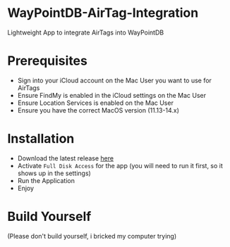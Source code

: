 # WayPointDB-AirTag-Integration
Lightweight App to integrate AirTags into WayPointDB

# Prerequisites
- Sign into your iCloud account on the Mac User you want to use for AirTags
- Ensure FindMy is enabled in the iCloud settings on the Mac User
- Ensure Location Services is enabled on the Mac User
- Ensure you have the correct MacOS version (11.13-14.x)

# Installation

- Download the latest release [here](https://github.com/yniverz/WayPointDB-AirTag-Integration/releases/tag/1.0.0)
- Activate `Full Disk Access` for the app (you will need to run it first, so it shows up in the settings)
- Run the Application
- Enjoy

# Build Yourself
(Please don't build yourself, i bricked my computer trying)

